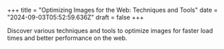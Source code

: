 +++
title = "Optimizing Images for the Web: Techniques and Tools"
date = "2024-09-03T05:52:59.636Z"
draft = false
+++

  Discover various techniques and tools to optimize images for faster load times and better performance on the web.
        